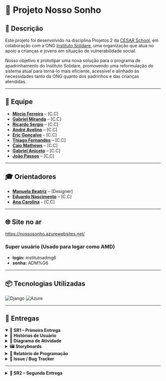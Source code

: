 # 🌟 Projeto Nosso Sonho 

## 📝 Descrição

Este projeto foi desenvolvido na disciplina Projetos 2 da [CESAR School](https://www.cesar.school/), em colaboração com a ONG [Instituto Solidare](https://institutosolidare.org.br/), uma organização que atua no apoio a crianças e jovens em situação de vulnerabilidade social.

Nosso objetivo é prototipar uma nova solução para o programa de apadrinhamento do Instituto Solidare, promovendo uma reformulação do sistema atual para torná-lo mais eficiente, acessível e alinhado às necessidades tanto da ONG quanto dos padrinhos e das crianças atendidas.

---

## 👥 Equipe

- [**Mircio Ferreira**](https://github.com/Mircio-Ferreira) – [C.C]
- [**Gabriel Miranda**](https://github.com/GMiranda21ML) – [C.C]
- [**Ricardo Sergio**](https://github.com/whosricardo) – [C.C]
- [**André Avelino**](https://github.com/avelinoandre) – [C.C]
- [**Eric Gonçalve**](https://github.com/eric-albuquer) – [C.C]
- [**Thiago Fernandes**](https://github.com/ThIagoMedeiros21) – [C.C]
- [**Caio Mathews**](https://github.com/CaioMathews) – [C.C]
- [**Gabriel Aniceto**](https://github.com/gabrielaniceto1) – [C.C]
- [**João Passos**](https://github.com/iampassos) – [C.C]

---

## 🎓 Orientadores

- [**Manuela Beatriz**](https://www.linkedin.com/in/manucorreia/) – [Designer]
- [**Eduardo Nascimento**]() – [C.C]
- [**Ana Carolina**](https://www.linkedin.com/in/carolmello--/) – [C.C]

---

## 🌐 Site no ar

https://nossosonho.azurewebsites.net/

### Super usuário (Usado para logar como AMD)

- **login:** institutoadmg6  
- **senha:** ADM%G6

---

## 📦 Tecnologias Utilizadas

<img src="https://static.djangoproject.com/img/logos/django-logo-negative.svg" alt="Django" width="120"/>
<img src="https://upload.wikimedia.org/wikipedia/commons/f/fa/Microsoft_Azure.svg" alt="Azure" width="80"/>

---

## 📨 Entregas

<details open>
<summary><strong>📁 SR1 – Primeira Entrega</strong></summary>

<details>
<summary><strong>📜 Histórias de Usuário</strong></summary>

<details>
<summary><strong>📌 História 1 - Cadastro de Padrinho</strong></summary>

**Como** um usuário interessado em participar do sistema de apadrinhamento,  
**Quero** me cadastrar,  
**Para** poder acessar a plataforma e iniciar minha jornada como padrinho.

#### 🎯 Cenário 1: Falha no Cadastro devido ao Erro no Preenchimento de Campos
- **Dado** que o usuário está fazendo o cadastramento e deixou um ou mais campos obrigatórios em branco,  
- **Quando** o usuário seleciona em "confirmar cadastro",  
- **Então** o sistema alerta que não pode seguir para a próxima etapa, pois o cadastro precisa estar totalmente preenchido.

#### ✅ Cenário 2: Sucesso na Visualização
- **Dado** que o usuário preencheu todos os campos obrigatórios corretamente,  
- **Quando** o usuário seleciona em "prosseguir",  
- **Então** o sistema deve registrar os dados do usuário,  
- **E** exibir uma mensagem de sucesso,  
- **E** redirecionar o usuário para a próxima etapa da plataforma.

</details>

<details>
<summary><strong>📌 História 2 - Cadastro e Gerenciamento de Apadrinhados</strong></summary>

**Como** administrador,  
**Quero** poder cadastrar e gerenciar apadrinhados,  
**Para** garantir que os dados dos apadrinhados sejam registrados e mantidos atualizados.

#### 🎯 Cenário 1: Falha no Cadastramento devido a Campos Não Preenchidos Corretamente
- **Dado** que o usuário preencheu os dados de cadastramento, mas não preencheu todos de forma correta,  
- **Quando** o usuário seleciona a opção "efetuar cadastramento",  
- **Então** o sistema alerta quais campos não foram cadastrados de forma correta e pede para que eles sejam preenchidos.

#### ✅ Cenário 2: Sucesso no Cadastramento de um Apadrinhado
- **Dado** que o usuário preencheu os dados de cadastramento corretamente,  
- **Quando** o usuário seleciona a opção "efetuar cadastramento",  
- **Então** o sistema alerta que o cadastramento foi efetuado com sucesso, demonstrando os dados cadastrados e exibindo se ele deseja cadastrar outro apadrinhado.

#### ❌ Cenário 3: Excluir Apadrinhado do Sistema
- **Dado** que o usuário está na página de gerenciar apadrinhados,  
- **Quando** o administrador seleciona o apadrinhado e clica em "apagar do sistema",  
- **Então** o sistema alerta se deseja prosseguir e, caso confirmado, o sistema deleta todos os dados do banco de dados.

</details>

</details>

<details>
<summary><strong>🔄 Diagrama de Atividade</strong></summary>

### História 1  
![Diagrama da História 1](img_readme/diagrama_atividade_1.png)

### História 2  
![Diagrama da História 2](img_readme/diagrama_atividade_2.png)

</details>

<details>
<summary><strong>🖼️ Storyboards</strong></summary>

- Link do docs com as Storyboards:  
  https://docs.google.com/document/d/150L9B3V2XvXIusJl3Vr5C6oQqQGo3yqRpPE7NPLYsRU/edit?usp=sharing

</details>

<details>
<summary><strong>📝 Relatório de Programação</strong></summary>

- Link do docs com o relatório de programação:  
  https://docs.google.com/document/d/1653YvO_WiZROmIwClfyujsrUe28AltAdsSxwCvJg4WQ/edit?tab=t.0

</details>

<details>
<summary><strong>🚨 Issue / Bug Tracker</strong></summary>

### Bug Open 1:
![Open 1](img_readme/BUGOPEN1.PNG)

### Bug Open 2:
![Open 2](img_readme/BUGOPEN2.PNG)

### Bug closed 1:
![Closed 1](img_readme/BUGCLOSED1.PNG)

### Bug closed 2:
![Closed 2](img_readme/BUGCLOSED2.PNG)

### Bug closed 3:
![Closed 3](img_readme/BUGCLOSED3.PNG)

### Bug closed 4:
![Closed 4](img_readme/BUGCLOSED4.PNG)

</details>

</details>

---

<details>
<summary><strong>📁 SR2 – Segunda Entrega</strong></summary>

🎯 *Vazio*

</details>
